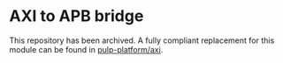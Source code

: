 # AXI to APB bridge

This repository has been archived. A fully compliant replacement for this module can be found in [pulp-platform/axi](https://github.com/pulp-platform/axi).